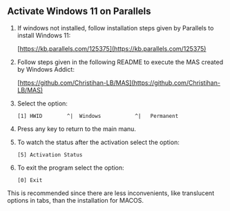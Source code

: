 ## Activate Windows 11 on Parallels

1. If windows not installed, follow installation steps given by Parallels to install Windows 11:

    [https://kb.parallels.com/125375](https://kb.parallels.com/125375)

2. Follow steps given in the following README to execute the MAS created by Windows Addict:

    [https://github.com/Christihan-LB/MAS](https://github.com/Christihan-LB/MAS)

3. Select the option:

    ```
    [1] HWID        ^|  Windows           ^|   Permanent
    ```

4. Press any key to return to the main manu.

5. To watch the status after the activation select the option:

    ```
    [5] Activation Status
    ```

6. To exit the program select the option:

    ```
    [0] Exit
    ```

This is recommended since there are less inconvenients, like translucent options in tabs, than the installation for MACOS.